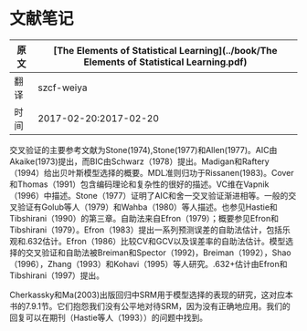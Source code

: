 # 文献笔记

| 原文   | [The Elements of Statistical Learning](../book/The Elements of Statistical Learning.pdf) |
| ---- | ---------------------------------------- |
| 翻译   | szcf-weiya                               |
| 时间   | 2017-02-20:2017-02-20                    |

交叉验证的主要参考文献为Stone(1974),Stone(1977)和Allen(1977)。AIC由Akaike(1973)提出，而BIC由Schwarz（1978）提出。Madigan和Raftery（1994）给出贝叶斯模型选择的概要。MDL准则归功于Rissanen(1983)。Cover和Thomas（1991）包含编码理论和复杂性的很好的描述。VC维在Vapnik（1996）中描述。Stone（1977）证明了AIC和舍一交叉验证渐进相等。一般的交叉验证有Golub等人（1979）和Wahba（1980）等人描述。也参见Hastie和Tibshirani（1990）的第三章。自助法来自Efron（1979）；概要参见Efron和Tibshirani（1979）。Efron（1983）提出一系列预测误差的自助法估计，包括乐观和.632估计。Efron（1986）比较CV和GCV以及误差率的自助法估计。模型选择的交叉验证和自助法被Breiman和Spector（1992)，Breiman（1992），Shao（1996），Zhang（1993）和Kohavi（1995）等人研究。.632+估计由Efron和Tibshirani（1997）提出。

Cherkassky和Ma(2003)出版回归中SRM用于模型选择的表现的研究，这对应本书的7.9.1节。它们抱怨我们没有公平地对待SRM，因为没有正确地应用。我们的回复可以在期刊（Hastie等人（1993））的问题中找到。
